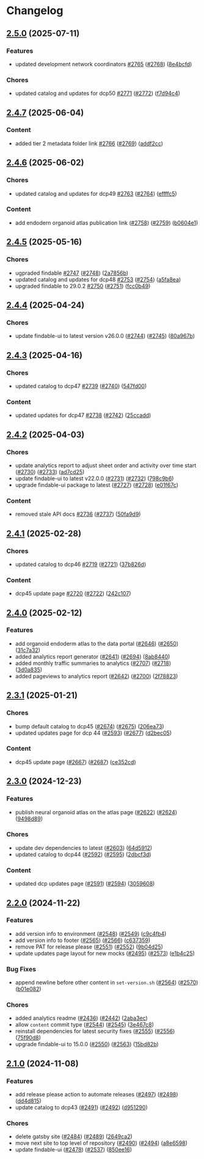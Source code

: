 # Changelog

## [2.5.0](https://github.com/DataBiosphere/data-portal/compare/v2.4.7...v2.5.0) (2025-07-11)


### Features

* updated development network coordinators [#2765](https://github.com/DataBiosphere/data-portal/issues/2765) ([#2768](https://github.com/DataBiosphere/data-portal/issues/2768)) ([8e4bcfd](https://github.com/DataBiosphere/data-portal/commit/8e4bcfd91341cee33b60d2ba0f31e1f76ad64a7e))


### Chores

* updated catalog and updates for dcp50 [#2771](https://github.com/DataBiosphere/data-portal/issues/2771) ([#2772](https://github.com/DataBiosphere/data-portal/issues/2772)) ([f7d94c4](https://github.com/DataBiosphere/data-portal/commit/f7d94c4efdc6a67d99de2f02c22fd34d3041b010))

## [2.4.7](https://github.com/DataBiosphere/data-portal/compare/v2.4.6...v2.4.7) (2025-06-04)


### Content

* added tier 2 metadata folder link [#2766](https://github.com/DataBiosphere/data-portal/issues/2766) ([#2769](https://github.com/DataBiosphere/data-portal/issues/2769)) ([addf2cc](https://github.com/DataBiosphere/data-portal/commit/addf2cc5e58d641b88cd1d6bec253eff78a47172))

## [2.4.6](https://github.com/DataBiosphere/data-portal/compare/v2.4.5...v2.4.6) (2025-06-02)


### Chores

* updated catalog and updates for dcp49 [#2763](https://github.com/DataBiosphere/data-portal/issues/2763) ([#2764](https://github.com/DataBiosphere/data-portal/issues/2764)) ([effffc5](https://github.com/DataBiosphere/data-portal/commit/effffc5e3c14e0720a65c318bc6e524bfab3a45e))


### Content

* add endodern organoid atlas publication link ([#2758](https://github.com/DataBiosphere/data-portal/issues/2758)) ([#2759](https://github.com/DataBiosphere/data-portal/issues/2759)) ([b0604e1](https://github.com/DataBiosphere/data-portal/commit/b0604e1bd7e09bb7fd6b626f3abad13b43d0a126))

## [2.4.5](https://github.com/DataBiosphere/data-portal/compare/v2.4.4...v2.4.5) (2025-05-16)


### Chores

* ugpraded findable [#2747](https://github.com/DataBiosphere/data-portal/issues/2747) ([#2748](https://github.com/DataBiosphere/data-portal/issues/2748)) ([2a7856b](https://github.com/DataBiosphere/data-portal/commit/2a7856baa84fe6774cba82886074bcab99f83b34))
* updated catalog and updates for dcp48 [#2753](https://github.com/DataBiosphere/data-portal/issues/2753) ([#2754](https://github.com/DataBiosphere/data-portal/issues/2754)) ([a5fa8ea](https://github.com/DataBiosphere/data-portal/commit/a5fa8ea6d52c1759aac0be5e8010ac5d4bceb987))
* upgraded findable to 29.0.2 [#2750](https://github.com/DataBiosphere/data-portal/issues/2750) ([#2751](https://github.com/DataBiosphere/data-portal/issues/2751)) ([fcc0b49](https://github.com/DataBiosphere/data-portal/commit/fcc0b492781e911905b8351e1c941112ce049319))

## [2.4.4](https://github.com/DataBiosphere/data-portal/compare/v2.4.3...v2.4.4) (2025-04-24)


### Chores

* update findable-ui to latest version v26.0.0 ([#2744](https://github.com/DataBiosphere/data-portal/issues/2744)) ([#2745](https://github.com/DataBiosphere/data-portal/issues/2745)) ([80a967b](https://github.com/DataBiosphere/data-portal/commit/80a967bd6551a46c356d05eeb0924648176f9f09))

## [2.4.3](https://github.com/DataBiosphere/data-portal/compare/v2.4.2...v2.4.3) (2025-04-16)


### Chores

* updated catalog to dcp47 [#2739](https://github.com/DataBiosphere/data-portal/issues/2739) ([#2740](https://github.com/DataBiosphere/data-portal/issues/2740)) ([547fd00](https://github.com/DataBiosphere/data-portal/commit/547fd00cb6e34af077b67db58228d86367c84e8c))


### Content

* updated updates for dcp47 [#2738](https://github.com/DataBiosphere/data-portal/issues/2738) ([#2742](https://github.com/DataBiosphere/data-portal/issues/2742)) ([25ccadd](https://github.com/DataBiosphere/data-portal/commit/25ccadda4487067b8ada4e62482c47d523c25a63))

## [2.4.2](https://github.com/DataBiosphere/data-portal/compare/v2.4.1...v2.4.2) (2025-04-03)


### Chores

* update analytics report to adjust sheet order and activity over time start ([#2730](https://github.com/DataBiosphere/data-portal/issues/2730)) ([#2733](https://github.com/DataBiosphere/data-portal/issues/2733)) ([ad7cd25](https://github.com/DataBiosphere/data-portal/commit/ad7cd25f3d41c725dc6c7b662658b58c67b2077e))
* update findable-ui to latest v22.0.0 ([#2731](https://github.com/DataBiosphere/data-portal/issues/2731)) ([#2732](https://github.com/DataBiosphere/data-portal/issues/2732)) ([798c9b6](https://github.com/DataBiosphere/data-portal/commit/798c9b69e7eb99964cb351922195e62b0cc074ca))
* upgrade findable-ui package to latest ([#2727](https://github.com/DataBiosphere/data-portal/issues/2727)) ([#2728](https://github.com/DataBiosphere/data-portal/issues/2728)) ([e01f67c](https://github.com/DataBiosphere/data-portal/commit/e01f67c3437c74ea2d9a8d7725b577de1a80c736))


### Content

* removed stale API docs [#2736](https://github.com/DataBiosphere/data-portal/issues/2736) ([#2737](https://github.com/DataBiosphere/data-portal/issues/2737)) ([50fa9d9](https://github.com/DataBiosphere/data-portal/commit/50fa9d92705d8936004864370355186698575188))

## [2.4.1](https://github.com/DataBiosphere/data-portal/compare/v2.4.0...v2.4.1) (2025-02-28)


### Chores

* updated catalog to dcp46 [#2719](https://github.com/DataBiosphere/data-portal/issues/2719) ([#2721](https://github.com/DataBiosphere/data-portal/issues/2721)) ([37b826d](https://github.com/DataBiosphere/data-portal/commit/37b826df488be2d5773cdfa66157b69e52c30d1e))


### Content

* dcp45 update page [#2720](https://github.com/DataBiosphere/data-portal/issues/2720) ([#2722](https://github.com/DataBiosphere/data-portal/issues/2722)) ([242c107](https://github.com/DataBiosphere/data-portal/commit/242c107e1c0b5fa8a390af540c5a5799d3f9a2eb))

## [2.4.0](https://github.com/DataBiosphere/data-portal/compare/v2.3.1...v2.4.0) (2025-02-12)


### Features

* add organoid endoderm atlas to the data portal ([#2646](https://github.com/DataBiosphere/data-portal/issues/2646)) ([#2650](https://github.com/DataBiosphere/data-portal/issues/2650)) ([31c7a32](https://github.com/DataBiosphere/data-portal/commit/31c7a326faf7aeecafb08324d546abb6b6cd15d5))
* added analytics report generator ([#2641](https://github.com/DataBiosphere/data-portal/issues/2641)) ([#2694](https://github.com/DataBiosphere/data-portal/issues/2694)) ([8ab8440](https://github.com/DataBiosphere/data-portal/commit/8ab84403a4df6106d8fc5bf094f09fb8a3053638))
* added monthly traffic summaries to analytics ([#2707](https://github.com/DataBiosphere/data-portal/issues/2707)) ([#2718](https://github.com/DataBiosphere/data-portal/issues/2718)) ([3d0a835](https://github.com/DataBiosphere/data-portal/commit/3d0a835c8bddfd24663fa9305bf80d47c0641ba7))
* added pageviews to analytics report ([#2642](https://github.com/DataBiosphere/data-portal/issues/2642)) ([#2700](https://github.com/DataBiosphere/data-portal/issues/2700)) ([2f78823](https://github.com/DataBiosphere/data-portal/commit/2f788235496922a573119bbb8b7e71dd86e45344))

## [2.3.1](https://github.com/DataBiosphere/data-portal/compare/v2.3.0...v2.3.1) (2025-01-21)


### Chores

* bump default catalog to dcp45 ([#2674](https://github.com/DataBiosphere/data-portal/issues/2674)) ([#2675](https://github.com/DataBiosphere/data-portal/issues/2675)) ([206ea73](https://github.com/DataBiosphere/data-portal/commit/206ea7322b967064cfc81c39e7f8cd46dc5c6cee))
* updated updates page for dcp 44 ([#2593](https://github.com/DataBiosphere/data-portal/issues/2593)) ([#2677](https://github.com/DataBiosphere/data-portal/issues/2677)) ([d2bec05](https://github.com/DataBiosphere/data-portal/commit/d2bec051cce6ad28551a06b394f88999b121ddb4))


### Content

* dcp45 update page ([#2667](https://github.com/DataBiosphere/data-portal/issues/2667)) ([#2687](https://github.com/DataBiosphere/data-portal/issues/2687)) ([ce352cd](https://github.com/DataBiosphere/data-portal/commit/ce352cdcf7c3270f14c896d5878ce25a142b4eff))

## [2.3.0](https://github.com/DataBiosphere/data-portal/compare/v2.2.0...v2.3.0) (2024-12-23)


### Features

* publish neural organoid atlas on the atlas page ([#2622](https://github.com/DataBiosphere/data-portal/issues/2622)) ([#2624](https://github.com/DataBiosphere/data-portal/issues/2624)) ([9498d89](https://github.com/DataBiosphere/data-portal/commit/9498d89740450a7f56c3bb51ae61292a209622ad))


### Chores

* update dev dependencies to latest ([#2603](https://github.com/DataBiosphere/data-portal/issues/2603)) ([64d5912](https://github.com/DataBiosphere/data-portal/commit/64d5912667ad92815ca18df205eb31330cfc1d02))
* updated catalog to dcp44 ([#2592](https://github.com/DataBiosphere/data-portal/issues/2592)) ([#2595](https://github.com/DataBiosphere/data-portal/issues/2595)) ([2dbcf3d](https://github.com/DataBiosphere/data-portal/commit/2dbcf3d1fa645362ddd121dfa95b69e8d764f0a4))


### Content

* updated dcp updates page ([#2591](https://github.com/DataBiosphere/data-portal/issues/2591)) ([#2594](https://github.com/DataBiosphere/data-portal/issues/2594)) ([3059608](https://github.com/DataBiosphere/data-portal/commit/30596087c59a779992896a95c233680a5f3daa52))

## [2.2.0](https://github.com/DataBiosphere/data-portal/compare/v2.1.0...v2.2.0) (2024-11-22)


### Features

* add version info to environment ([#2548](https://github.com/DataBiosphere/data-portal/issues/2548)) ([#2549](https://github.com/DataBiosphere/data-portal/issues/2549)) ([c9c4fb4](https://github.com/DataBiosphere/data-portal/commit/c9c4fb48eec6be6d95f70797623b0b47e3b62683))
* add version info to footer ([#2565](https://github.com/DataBiosphere/data-portal/issues/2565)) ([#2566](https://github.com/DataBiosphere/data-portal/issues/2566)) ([c637359](https://github.com/DataBiosphere/data-portal/commit/c637359483dae767e3b94a647e17b5117955859b))
* remove PAT for release please ([#2551](https://github.com/DataBiosphere/data-portal/issues/2551)) ([#2552](https://github.com/DataBiosphere/data-portal/issues/2552)) ([9b04d25](https://github.com/DataBiosphere/data-portal/commit/9b04d25fa7f03765189afa64fdad31bbb4ec9e8c))
* update updates page layout for new mocks ([#2495](https://github.com/DataBiosphere/data-portal/issues/2495)) ([#2573](https://github.com/DataBiosphere/data-portal/issues/2573)) ([e1b4c25](https://github.com/DataBiosphere/data-portal/commit/e1b4c2546633fce47aa65eabcef2b417014f4e36))


### Bug Fixes

* append newline before other content in `set-version.sh` ([#2564](https://github.com/DataBiosphere/data-portal/issues/2564)) ([#2570](https://github.com/DataBiosphere/data-portal/issues/2570)) ([b01e082](https://github.com/DataBiosphere/data-portal/commit/b01e082759a6e6b1b968097a31c6955148c3a9da))


### Chores

* added analytics readme ([#2436](https://github.com/DataBiosphere/data-portal/issues/2436)) ([#2442](https://github.com/DataBiosphere/data-portal/issues/2442)) ([2aba3ec](https://github.com/DataBiosphere/data-portal/commit/2aba3ec058d8d437ffbb97cd33a9d68b0cf1aa4d))
* allow `content` commit type ([#2544](https://github.com/DataBiosphere/data-portal/issues/2544)) ([#2545](https://github.com/DataBiosphere/data-portal/issues/2545)) ([3e467c8](https://github.com/DataBiosphere/data-portal/commit/3e467c8c2dc36951656125a7988992e2f356de7b))
* reinstall dependencies for latest security fixes ([#2555](https://github.com/DataBiosphere/data-portal/issues/2555)) ([#2556](https://github.com/DataBiosphere/data-portal/issues/2556)) ([75f90d8](https://github.com/DataBiosphere/data-portal/commit/75f90d84cde573716a0640fd39f0678041835d03))
* upgrade findable-ui to 15.0.0 ([#2550](https://github.com/DataBiosphere/data-portal/issues/2550)) ([#2563](https://github.com/DataBiosphere/data-portal/issues/2563)) ([15bd82b](https://github.com/DataBiosphere/data-portal/commit/15bd82b9e6a98b74b85623702f01b101da36a847))

## [2.1.0](https://github.com/DataBiosphere/data-portal/compare/v2.0.0...v2.1.0) (2024-11-08)


### Features

* add release please action to automate releases ([#2497](https://github.com/DataBiosphere/data-portal/issues/2497)) ([#2498](https://github.com/DataBiosphere/data-portal/issues/2498)) ([dd4d815](https://github.com/DataBiosphere/data-portal/commit/dd4d815fbdc6f185bace3a17a96ba0160abcbd0c))
* update catalog to dcp43 ([#2491](https://github.com/DataBiosphere/data-portal/issues/2491)) ([#2492](https://github.com/DataBiosphere/data-portal/issues/2492)) ([d951290](https://github.com/DataBiosphere/data-portal/commit/d951290320240f72aa82efaba548aa21d16e410c))


### Chores

* delete gatsby site ([#2484](https://github.com/DataBiosphere/data-portal/issues/2484)) ([#2489](https://github.com/DataBiosphere/data-portal/issues/2489)) ([2649ca2](https://github.com/DataBiosphere/data-portal/commit/2649ca25167299376a9e308ab085e8c0f8a54e5e))
* move next site to top level of repository ([#2490](https://github.com/DataBiosphere/data-portal/issues/2490)) ([#2494](https://github.com/DataBiosphere/data-portal/issues/2494)) ([a8e6598](https://github.com/DataBiosphere/data-portal/commit/a8e659809e7bc76145fb0bba748b0eb70c903cec))
* update findable-ui ([#2478](https://github.com/DataBiosphere/data-portal/issues/2478)) ([#2537](https://github.com/DataBiosphere/data-portal/issues/2537)) ([850ee16](https://github.com/DataBiosphere/data-portal/commit/850ee16da1b30e24e268d887ee5f61b1e5bf5883))
